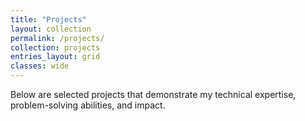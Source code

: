 ```yaml
---
title: "Projects"
layout: collection
permalink: /projects/
collection: projects
entries_layout: grid
classes: wide
---
```


Below are selected projects that demonstrate my technical expertise, problem-solving abilities, and impact.
